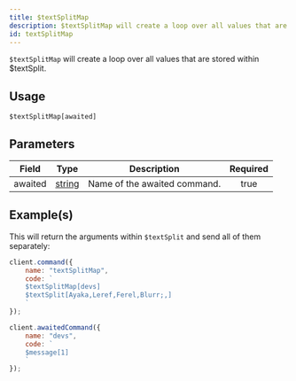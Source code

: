 ```yaml
---
title: $textSplitMap
description: $textSplitMap will create a loop over all values that are stored within $textSplit
id: textSplitMap
---
```


`$textSplitMap` will create a loop over all values that are stored within $textSplit.

## Usage

```aoi
$textSplitMap[awaited]
```

## Parameters

| Field   | Type                                                                                              | Description                  | Required |
| ------- | ------------------------------------------------------------------------------------------------- | ---------------------------- | :------: |
| awaited | [string](https://developer.mozilla.org/en-US/docs/Web/JavaScript/Reference/Global_Objects/String) | Name of the awaited command. |   true   |

## Example(s)

This will return the arguments within `$textSplit` and send all of them separately:

```javascript
client.command({
    name: "textSplitMap",
    code: `
    $textSplitMap[devs]
    $textSplit[Ayaka,Leref,Ferel,Blurr;,]
    `
});

client.awaitedCommand({
    name: "devs",
    code: `
    $message[1]
    `
});
```
